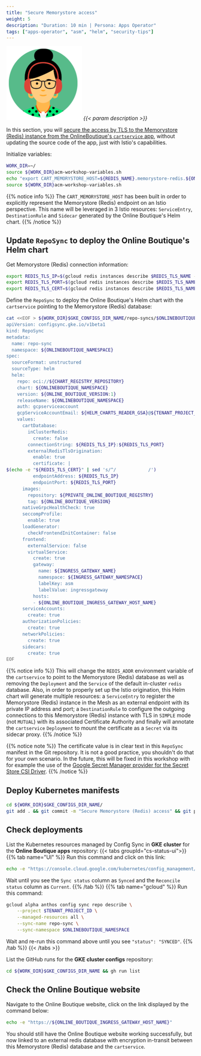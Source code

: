 ```yaml
---
title: "Secure Memorystore access"
weight: 5
description: "Duration: 10 min | Persona: Apps Operator"
tags: ["apps-operator", "asm", "helm", "security-tips"]
---
```

![Apps Operator](https://github.com/mathieu-benoit/my-images/raw/main/acm-workshop/apps-operator.png)
_{{< param description >}}_

In this section, you will [secure the access by TLS to the Memorystore (Redis) instance from the OnlineBoutique's `cartservice` app](https://medium.com/google-cloud/64b71969318d), without updating the source code of the app, just with Istio's capabilities.

Initialize variables:
```Bash
WORK_DIR=~/
source ${WORK_DIR}acm-workshop-variables.sh
echo "export CART_MEMORYSTORE_HOST=${REDIS_NAME}.memorystore-redis.${ONLINEBOUTIQUE_NAMESPACE}" >> ${WORK_DIR}acm-workshop-variables.sh
source ${WORK_DIR}acm-workshop-variables.sh
```
{{% notice info %}}
The `CART_MEMORYSTORE_HOST` has been built in order to explicitly represent the Memorystore (Redis) endpoint on an Istio perspective. This name will be leveraged in 3 Istio resources: `ServiceEntry`, `DestinationRule` and `Sidecar` generated by the Online Boutique's Helm chart.
{{% /notice %}}

## Update `RepoSync` to deploy the Online Boutique's Helm chart

Get Memorystore (Redis) connection information:
```Bash
export REDIS_TLS_IP=$(gcloud redis instances describe $REDIS_TLS_NAME --region $GKE_LOCATION --project $TENANT_PROJECT_ID --format='get(host)')
export REDIS_TLS_PORT=$(gcloud redis instances describe $REDIS_TLS_NAME --region $GKE_LOCATION --project $TENANT_PROJECT_ID --format='get(port)')
export REDIS_TLS_CERT=$(gcloud redis instances describe $REDIS_TLS_NAME --region $GKE_LOCATION --project $TENANT_PROJECT_ID --format 'get(serverCaCerts[0].cert)')
```

Define the `RepoSync` to deploy the Online Boutique's Helm chart with the `cartservice` pointing to the Memorystore (Redis) database:
```Bash
cat <<EOF > ${WORK_DIR}$GKE_CONFIGS_DIR_NAME/repo-syncs/$ONLINEBOUTIQUE_NAMESPACE/repo-sync.yaml
apiVersion: configsync.gke.io/v1beta1
kind: RepoSync
metadata:
  name: repo-sync
  namespace: ${ONLINEBOUTIQUE_NAMESPACE}
spec:
  sourceFormat: unstructured
  sourceType: helm
  helm:
    repo: oci://${CHART_REGISTRY_REPOSITORY}
    chart: ${ONLINEBOUTIQUE_NAMESPACE}
    version: ${ONLINE_BOUTIQUE_VERSION:1}
    releaseName: ${ONLINEBOUTIQUE_NAMESPACE}
    auth: gcpserviceaccount
    gcpServiceAccountEmail: ${HELM_CHARTS_READER_GSA}@${TENANT_PROJECT_ID}.iam.gserviceaccount.com
    values:
      cartDatabase:
        inClusterRedis:
          create: false
        connectionString: ${REDIS_TLS_IP}:${REDIS_TLS_PORT}
        externalRedisTlsOrigination:
          enable: true
          certificate: |
$(echo -e "${REDIS_TLS_CERT}" | sed 's/^/            /')
          endpointAddress: ${REDIS_TLS_IP}
          endpointPort: ${REDIS_TLS_PORT}
      images:
        repository: ${PRIVATE_ONLINE_BOUTIQUE_REGISTRY}
        tag: ${ONLINE_BOUTIQUE_VERSION}
      nativeGrpcHealthCheck: true
      seccompProfile:
        enable: true
      loadGenerator:
        checkFrontendInitContainer: false
      frontend:
        externalService: false
        virtualService:
          create: true
          gateway:
            name: ${INGRESS_GATEWAY_NAME}
            namespace: ${INGRESS_GATEWAY_NAMESPACE}
            labelKey: asm
            labelValue: ingressgateway
          hosts:
          - ${ONLINE_BOUTIQUE_INGRESS_GATEWAY_HOST_NAME}
      serviceAccounts:
        create: true
      authorizationPolicies:
        create: true
      networkPolicies:
        create: true
      sidecars:
        create: true
EOF
```

{{% notice info %}}
This will change the `REDIS_ADDR` environment variable of the `cartservice` to point to the Memorystore (Redis) database as well as removing the `Deployment` and the `Service` of the default in-cluster `redis` database. Also, in order to properly set up the Istio origination, this Helm chart will generate multiple resources: a `ServiceEntry` to register the Memorystore (Redis) instance in the Mesh as an external endpoint with its private IP address and port; a `DestinationRule` to configure the outgoing connections to this Memorystore (Redis) instance with TLS in `SIMPLE` mode (not `MUTUAL`) with its associated Certificate Authority and finally will annotate the `cartservice` `Deployment` to mount the certificate as a `Secret` via its sidecar proxy.
{{% /notice %}}

{{% notice note %}}
The certificate value is in clear text in this `RepoSync` manifest in the Git repository. It is not a good practice, you shouldn't do that for your own scenario. In the future, this will be fixed in this workshop with for example the use of the [Google Secret Manager provider for the Secret Store CSI Driver](https://github.com/GoogleCloudPlatform/secrets-store-csi-driver-provider-gcp).
{{% /notice %}}

## Deploy Kubernetes manifests

```Bash
cd ${WORK_DIR}$GKE_CONFIGS_DIR_NAME/
git add . && git commit -m "Secure Memorystore (Redis) access" && git push origin main
```

## Check deployments

List the Kubernetes resources managed by Config Sync in **GKE cluster** for the **Online Boutique apps** repository:
{{< tabs groupId="cs-status-ui">}}
{{% tab name="UI" %}}
Run this command and click on this link:
```Bash
echo -e "https://console.cloud.google.com/kubernetes/config_management/packages?project=${TENANT_PROJECT_ID}"
```
Wait until you see the `Sync status` column as `Synced` and the `Reconcile status` column as `Current`.
{{% /tab %}}
{{% tab name="gcloud" %}}
Run this command:
```Bash
gcloud alpha anthos config sync repo describe \
    --project $TENANT_PROJECT_ID \
    --managed-resources all \
    --sync-name repo-sync \
    --sync-namespace $ONLINEBOUTIQUE_NAMESPACE
```
Wait and re-run this command above until you see `"status": "SYNCED"`.
{{% /tab %}}
{{< /tabs >}}

List the GitHub runs for the **GKE cluster configs** repository:
```Bash
cd ${WORK_DIR}$GKE_CONFIGS_DIR_NAME && gh run list
```

## Check the Online Boutique website

Navigate to the Online Boutique website, click on the link displayed by the command below:
```Bash
echo -e "https://${ONLINE_BOUTIQUE_INGRESS_GATEWAY_HOST_NAME}"
```

You should still have the Online Boutique website working successfully, but now linked to an external redis database with encryption in-transit between this Memorystore (Redis) database and the `cartservice`.